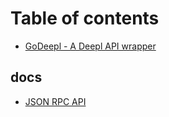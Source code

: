 # Table of contents

* [GoDeepl - A Deepl API wrapper](README.md)

## docs

* [JSON RPC API](docs/json-rpc-api.md)

